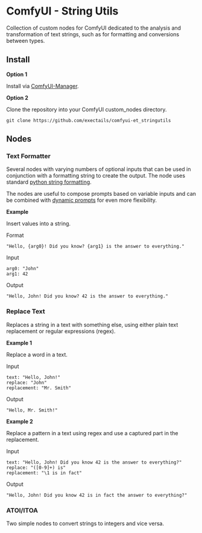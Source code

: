 ComfyUI - String Utils
=============================================================================

Collection of custom nodes for ComfyUI dedicated to the analysis and
transformation of text strings, such as for formatting and conversions
between types.

Install
-----------------------------------------------------------------------------

**Option 1**

Install via [ComfyUI-Manager][3].

**Option 2**

Clone the repository into your ComfyUI custom_nodes directory.
```text
git clone https://github.com/exectails/comfyui-et_stringutils
```

Nodes
-----------------------------------------------------------------------------

### Text Formatter

Several nodes with varying numbers of optional inputs that can be used
in conjunction with a formatting string to create the output. The node
uses standard [python string formatting][1].

The nodes are useful to compose prompts based on variable inputs and
can be combined with [dynamic prompts][2] for even more flexibility.

**Example**

Insert values into a string.

Format
```text
"Hello, {arg0}! Did you know? {arg1} is the answer to everything."
```

Input
```text
arg0: "John"
arg1: 42
```

Output
```text
"Hello, John! Did you know? 42 is the answer to everything."
```

### Replace Text

Replaces a string in a text with something else, using either plain text
replacement or regular expressions (regex).

**Example 1**

Replace a word in a text.

Input
```text
text: "Hello, John!"
replace: "John"
replacement: "Mr. Smith"
```

Output
```text
"Hello, Mr. Smith!"
```

**Example 2**

Replace a pattern in a text using regex and use a captured part in the
replacement.

Input
```text
text: "Hello, John! Did you know 42 is the answer to everything?"
replace: "([0-9]+) is"
replacement: "\1 is in fact"
```

Output
```text
"Hello, John! Did you know 42 is in fact the answer to everything?"
```

### ATOI/ITOA

Two simple nodes to convert strings to integers and vice versa.


[1]: https://docs.python.org/3/tutorial/inputoutput.html
[2]: https://github.com/exectails/comfyui-et_dynamicprompts
[3]: https://github.com/ltdrdata/ComfyUI-Manager
